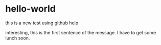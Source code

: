 # hello-world
this is a new test using github help

interesting, this is the first sentence of the message. I have to get some lunch soon.

